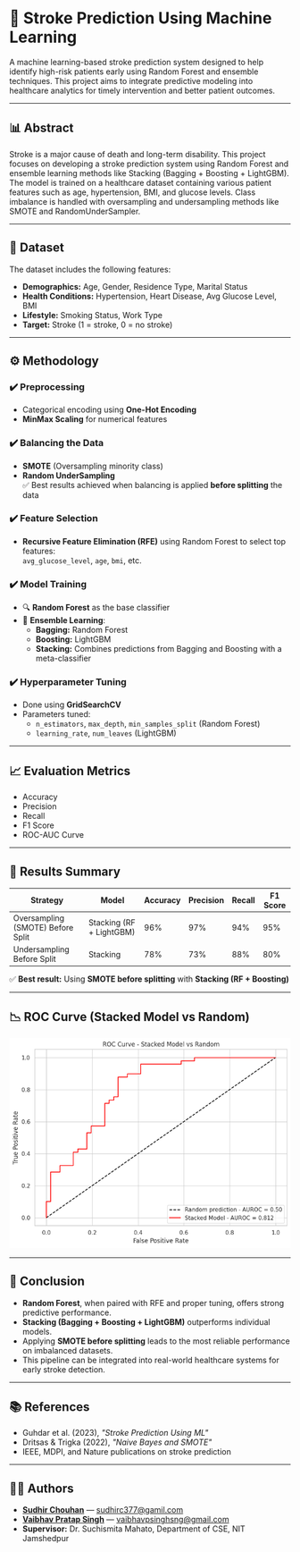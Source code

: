 # 🧠 Stroke Prediction Using Machine Learning

A machine learning-based stroke prediction system designed to help identify high-risk patients early using Random Forest and ensemble techniques. This project aims to integrate predictive modeling into healthcare analytics for timely intervention and better patient outcomes.

---

## 📊 Abstract

Stroke is a major cause of death and long-term disability. This project focuses on developing a stroke prediction system using Random Forest and ensemble learning methods like Stacking (Bagging + Boosting + LightGBM). The model is trained on a healthcare dataset containing various patient features such as age, hypertension, BMI, and glucose levels. Class imbalance is handled with oversampling and undersampling methods like SMOTE and RandomUnderSampler.

---

## 📁 Dataset

The dataset includes the following features:

- **Demographics:** Age, Gender, Residence Type, Marital Status  
- **Health Conditions:** Hypertension, Heart Disease, Avg Glucose Level, BMI  
- **Lifestyle:** Smoking Status, Work Type  
- **Target:** Stroke (1 = stroke, 0 = no stroke)

---

## ⚙️ Methodology

### ✔️ Preprocessing

- Categorical encoding using **One-Hot Encoding**  
- **MinMax Scaling** for numerical features

### ✔️ Balancing the Data

- **SMOTE** (Oversampling minority class)  
- **Random UnderSampling**  
✅ Best results achieved when balancing is applied **before splitting** the data

### ✔️ Feature Selection

- **Recursive Feature Elimination (RFE)** using Random Forest to select top features:  
  `avg_glucose_level`, `age`, `bmi`, etc.

### ✔️ Model Training

- 🔍 **Random Forest** as the base classifier  
- 🔄 **Ensemble Learning**:  
  - **Bagging:** Random Forest  
  - **Boosting:** LightGBM  
  - **Stacking:** Combines predictions from Bagging and Boosting with a meta-classifier

### ✔️ Hyperparameter Tuning

- Done using **GridSearchCV**  
- Parameters tuned:  
  - `n_estimators`, `max_depth`, `min_samples_split` (Random Forest)  
  - `learning_rate`, `num_leaves` (LightGBM)

---

## 📈 Evaluation Metrics

- Accuracy  
- Precision  
- Recall  
- F1 Score  
- ROC-AUC Curve

---

## 🧪 Results Summary

| Strategy                        | Model                       | Accuracy | Precision | Recall | F1 Score |
|--------------------------------|-----------------------------|----------|-----------|--------|----------|
| Oversampling (SMOTE) Before Split | Stacking (RF + LightGBM)    | 96%      | 97%       | 94%    | 95%      |
| Undersampling Before Split     | Stacking                    | 78%      | 73%       | 88%    | 80%      |

✅ **Best result:** Using **SMOTE before splitting** with **Stacking (RF + Boosting)**

---

## 📉 ROC Curve (Stacked Model vs Random)

![ROC Curve](roc_curve.png)

---

## 🧠 Conclusion

- **Random Forest**, when paired with RFE and proper tuning, offers strong predictive performance.  
- **Stacking (Bagging + Boosting + LightGBM)** outperforms individual models.  
- Applying **SMOTE before splitting** leads to the most reliable performance on imbalanced datasets.  
- This pipeline can be integrated into real-world healthcare systems for early stroke detection.

---

## 📚 References

- Guhdar et al. (2023), _"Stroke Prediction Using ML"_  
- Dritsas & Trigka (2022), _"Naive Bayes and SMOTE"_  
- IEEE, MDPI, and Nature publications on stroke prediction

---

## 👨‍💻 Authors

- [**Sudhir Chouhan**](https://www.linkedin.com/in/your-link-sudhir) — [sudhirc377@gamil.com](mailto:sudhirc377@gamil.com)  
- [**Vaibhav Pratap Singh**](https://www.linkedin.com/in/your-link-vaibhav) — [vaibhavpsinghsng@gmail.com](mailto:vaibhavpsinghsng@gmail.com)  
- **Supervisor:** Dr. Suchismita Mahato, Department of CSE, NIT Jamshedpur
